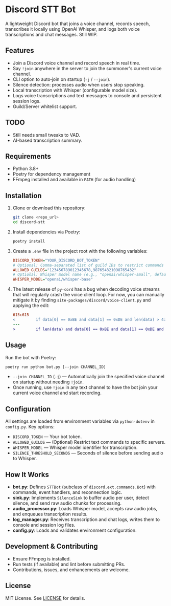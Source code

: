# Discord STT Bot

A lightweight Discord bot that joins a voice channel, records speech, transcribes it locally using OpenAI Whisper, and logs both voice transcriptions and chat messages. Still WIP.

## Features

- Join a Discord voice channel and record speech in real time.
- Say `!join` anywhere in the server to join the summoner's current voice channel.
- CLI option to auto‑join on startup (`-j` / `--join`).
- Silence detection: processes audio when users stop speaking.
- Local transcription with Whisper (configurable model size).
- Logs voice transcriptions and text messages to console and persistent session logs.
- Guild/Server whitelist support.

## TODO

- Still needs small tweaks to VAD.
- AI-based transcription summary.

## Requirements

- Python 3.8+  
- Poetry for dependency management  
- FFmpeg installed and available in `PATH` (for audio handling)

## Installation

1. Clone or download this repository:
   ```bash
   git clone <repo_url>
   cd discord-stt
   ```
2. Install dependencies via Poetry:
   ```bash
   poetry install
   ```
3. Create a `.env` file in the project root with the following variables:
   ```ini
   DISCORD_TOKEN="YOUR_DISCORD_BOT_TOKEN"
   # Optional: Comma‑separated list of guild IDs to restrict commands
   ALLOWED_GUILDS="123456789012345678,987654321098765432"
   # Optional: Whisper model name (e.g., "openai/whisper-small", default: "openai/whisper-large-v3")
   WHISPER_MODEL="openai/whisper-base"
   ```
4. The latest release of `py-cord` has a bug when decoding voice streams that will regularly crash the voice client loop. For now, you can manually mitigate it by finding `site-packages/discord/voice-client.py` and applying the edit:
   ```diff
   615c615
   <         if data[0] == 0xBE and data[1] == 0xDE and len(data) > 4:
   ---
   >         if len(data) and data[0] == 0xBE and data[1] == 0xDE and len(data) > 4:
   ```

## Usage

Run the bot with Poetry:
```bash
poetry run python bot.py [--join CHANNEL_ID]
```

- `--join CHANNEL_ID` (`-j`) — Automatically join the specified voice channel on startup without needing `!join`.
- Once running, use `!join` in any text channel to have the bot join your current voice channel and start recording.

## Configuration

All settings are loaded from environment variables via `python-dotenv` in `config.py`. Key options:

- `DISCORD_TOKEN` — Your bot token.
- `ALLOWED_GUILDS` — (Optional) Restrict text commands to specific servers.
- `WHISPER_MODEL` — Whisper model identifier for transcription.
- `SILENCE_THRESHOLD_SECONDS` — Seconds of silence before sending audio to Whisper.

## How It Works

- **bot.py**: Defines `STTBot` (subclass of `discord.ext.commands.Bot`) with commands, event handlers, and reconnection logic.
- **sink.py**: Implements `SilenceSink` to buffer audio per user, detect silence, and send raw audio chunks for processing.
- **audio_processor.py**: Loads Whisper model, accepts raw audio jobs, and enqueues transcription results.
- **log_manager.py**: Receives transcription and chat logs, writes them to console and session log files.
- **config.py**: Loads and validates environment configuration.

## Development & Contributing

- Ensure FFmpeg is installed.
- Run tests (if available) and lint before submitting PRs.
- Contributions, issues, and enhancements are welcome.

## License

MIT License. See [LICENSE](LICENSE) for details.
